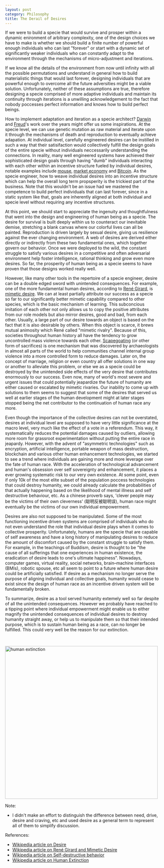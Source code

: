 ```yaml
---
layout: post
category: Philosophy
title: The Derail of Desires
---
```


If we were to build a specie that would survive and prosper within a
dynamic enironment of arbitrary complexity, one of the design choices
we have to make is whether we should build a finite number of powerful
enough individuals who can last "forever" or start with a dynamic set
of significantly weaker individuals who can constantly adapt to the
environment through the mechanisms of micro-adjustment and iterations.

If we know all the details of the environment from now until infinity
with all the possible permutations and understand in general how to
build materialistic things that would last forever, designing
individuals that are powerful enough to overcome all the future
adversities might be a viable solution. Unfortunately, neither of
these assumptions are true, therefore designing a specie comprised
of more adaptive individuals and maintain its continuity through
iterations is a unwilling acknowledgement to the fact that nobody
poccesses perfect information and knows how to build perfect beings.

How to implement adaptation and iteration as a specie architect?
[Darwin](https://en.wikipedia.org/wiki/Charles_Darwin) and
[Freud](https://en.wikipedia.org/wiki/Sigmund_Freud)'s work over the
years might offer us some inspirations. At the specie level, we can use
genetic mutation as raw material and iterate upon it through the
mechanisms of death and reproduction to eventually achieve adapation. At
individual level, carefully engineered desires can be instilled in
such a way that their satisifaction would collectively fulfill the
design goals of the entire specie without individuals neccessarily
understanding the connections. In reality, many well engineered systems
have achieved their sophisticated design goals through having "dumb"
individuals interacting with each other within an incentive structure
fueled by individual desires, notable examples include
[mouse](https://en.wikipedia.org/wiki/Mouse), [market
economy](https://en.wikipedia.org/wiki/Market_economy) and
[Bitcoin](https://en.wikipedia.org/wiki/Bitcoin).  As the specie
engineer, how to weave individual desires into an incentive structure
which can help the overall long term propsperity is the
trickiest part of the business. Note that this wouldn't be an issue
had we mastered the competence to build perfect individuals that can
last forever, since in a static system like that, goals are inherently
aligned at both individual and specie level without requiring any
incentive structures.

At this point, we should start to appreciate the ingenuity and
thoughtfulness that went into the design and engineering of human
being as a specie. The desire for survival is built deeply within us to
counteract our inevitable demise, stretching a blank canvas where our
colorful lives can all be painted. Reproduction is driven largely by
sexual desire, giving us resilience against the ever changing
environment. A web of desires are derived either directly or
indirectly from these two fundamental ones, which together govern
our behavior. Once we were deployed to the wild, the constant struggle
to satisfy various desires in a competitive and often adversarial
environment help foster intelligence, rational thinking and grow even
more desires. So far, the prosperity of human being as a specie seems
to have proven that those designs worked really well.

However, like many other tools in the repertoire of a specie engineer,
desire can be a double edged sword with unintended consequences. For
example, one of the more fundamental human desires, according to [René
Girard](https://en.wikipedia.org/wiki/Ren%C3%A9_Girard), is [mimetic
desire](https://www.iep.utm.edu/girard/#H2). We can at least partially
attribute our success as a specie so far to our significantly better
mimetic capability compared to other species, which is the basic
mechanism of learning. This subconcious imitation of each other not
only allows us to copy the positive attributes from our role models
but also mirror desires, good and bad, from each other. Usually, a large
part of our desire towards an object is based on the fact that it is
also desirable by others. When this object is scarce, it brews mutual
animosity which René called "mimetic rivalry". Because of this,
societies throughout human history all have the tendency to grow
uncontrolled mass violence towards each
other. [Scapegoating](https://en.wikipedia.org/wiki/Scapegoating) (or
other form of sacrifices) is one mechanism that was discovered by
archaeologists in almost all parts of the world to help communities
channel internal group violence into a more controlled form to reduce
damages. Later on, the concept of marriage, religion or even country
all offer solutions in one way or another to alleviate this problem,
or else we as a specie could be destroyed by the unintended side
effects of the very desire that contributes enormously to our success. Even now, many
of world's most severe and urgent issues that could potentially
jeapardize the future of humanity are either caused or escalated by
mimetic rivaries. Our inability to come up with solutions to them
seems to suggest that some of the desires that served us well at
earlier stages of the human development might at later stages stopped
being the net contributor to the continuation of human race any more.

Even though the importance of the collective desires can not be
overstated, desires at individual level are supposed to have very
little significance at the macro level, very much like the effect of a
vote in a referendum. This way, it systematically reduces the
potential damages caused by outliers, allowing more room for grassroot
experimentation without putting the entire race in jeapardy. However,
with the advent of "asymmetric technologies" such as encryption,
artificial intelligence, portable weapon of mass destruction,
blockchain and various other human enhancement technologies, we
started to see a trend where individuals are gaining more and more
leverage over the fate of human race. With the acceleration of
technological advancement and human's obsession over self sovereignty
and enhancement, it places a ever growing systematic risk to our very
own existence. At some point, even if only 10k of the most elite
subset of the population poccess technologies that could destroy
humanity, we could already calculate the probabilities of that
actually happening based on the likelihood of mental illness and self
destructive behaviour, etc. As a chinese proverb says, 'clever people
may be the victims of their own cleverness' (聪明反被聪明误), human
race might eventually be the victims of our own individual
empowerment.

Desires are also not supposed to be manipulated. Some of the most
functioning incentive driven systems are comprised of individuals who
do not even understand the role that individual desire plays when it
comes to collective prosperity. Unfortunately, humans are the specie
that are capable of self awareness and have a long history of
manipulating desires to reduce the amount of discomfort caused by the
constant struggle to satisfy them. For example, in the teachings of
Buddism, desire is thought to be "the cause of all sufferings that one
experiences in human existence, the eradication of desire leads to
one's ultimate happiness". Nowadays, computer games, virtual reality,
social networks, brain–machine interfaces (BMIs), robotic spouse, etc
all seem to point to a future where human desire could be artificially
satisfied. If desire as a mechanism no longer serve the purpose of
aligning individual and collective goals, humanity would cease to
exist since the design of human race as an incentive driven system
will be fundamentally broken.

To summarize, desire as a tool served humanity extemely well so far
despite of all the unintended consequences. However we probably have
reached to a tipping point where individual empowerment might enable
us to either magnify the unintended consequences of individual desires
to destroy humanity straight away, or help us to manipulate them so
that their intended purpose, which is to sustain human being as a
race, can no longer be fulfilled. This could very well be the reason
for our extinction.

<br/>

<img src="{{ site.baseurl }}/images/end_of_world.jpg" alt="human
extinction" style="width: 500px;"/>

Note:
- I didn't make an effort to distinguish the difference between
need, drive, desire and craving, etc and used desire as a general term to
represent all of them to simplify discussion.

References:
- [Wikipedia article on Desire](https://en.wikipedia.org/wiki/Desire)
- [Wikipedia article on René Girard and Mimetic Desire](https://en.wikipedia.org/wiki/Ren%C3%A9_Girard#Mimetic_desire)
- [Wikipedia article on Self-destructive
  behavior](https://en.wikipedia.org/wiki/Self-destructive_behavior)
- [Wikipedia article on Human Extinction](https://en.wikipedia.org/wiki/Human_extinction)